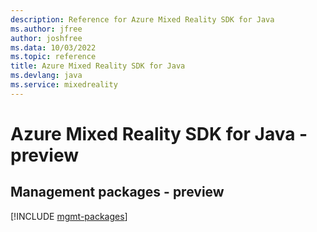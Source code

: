```yaml
---
description: Reference for Azure Mixed Reality SDK for Java
ms.author: jfree
author: joshfree
ms.data: 10/03/2022
ms.topic: reference
title: Azure Mixed Reality SDK for Java
ms.devlang: java
ms.service: mixedreality
---
```

# Azure Mixed Reality SDK for Java - preview

## Management packages - preview
[!INCLUDE [mgmt-packages](mixed-reality-mgmt-index.md)]